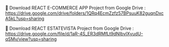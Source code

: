 🔗 Download REACT E-COMMERCE APP Project from Google Drive : https://drive.google.com/drive/folders/1QRq4EcmZzfz57BPsuuK82guqnDxcA5kL?usp=sharing

🔗 Download REACT ESTATEVISTA Project from Google Drive : https://drive.google.com/file/d/1aR-4S_ER3dRMfLt9dNIbvlXyudU-qSMv/view?usp=sharing

